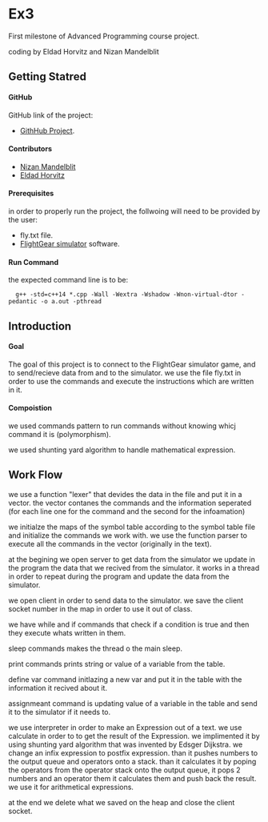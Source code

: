 # Ex3
First milestone of Advanced Programming course project.

coding by Eldad Horvitz and Nizan Mandelblit
## Getting Statred

#### GitHub
GitHub link of the project:

* [GithHub Project](https://github.com/NizanMandelblit/ex3).
#### Contributors
* [Nizan Mandelblit](https://github.com/NizanMandelblit)
* [Eldad Horvitz](https://github.com/EldadHorvitz)

#### Prerequisites
in order to properly run the project, the follwoing will need to be provided by the user:
* fly.txt file.
* [FlightGear simulator](https://www.flightgear.org/) software.
#### Run Command
the expected command line is to be:
```
  g++ -std=c++14 *.cpp -Wall -Wextra -Wshadow -Wnon-virtual-dtor -pedantic -o a.out -pthread
```

## Introduction
#### Goal

The goal of this project is to connect to the FlightGear simulator game, and to send/recieve data from and to the simulator.
we use the file fly.txt in order to use the commands and execute the instructions which are written in it.

#### Compoistion
we used commands pattern to run commands without knowing whicj command it is (polymorphism).

we used shunting yard algorithm to handle mathematical expression.

## Work Flow
we use a function "lexer" that devides the data in the file and put it in a vector.
the vector contanes the commands and the information seperated (for each line one for the command and the second for the infoamation)

we initialze the maps of the symbol table according to the symbol table file and initialize the commands we work with.
we use the function parser to execute all the commands in the vector (originally in the text).

at the begining we open server to get data from the simulator we update in the program the data that we recived from the simulator.
it works in a thread in order to repeat during the program and update the data from the simulator.

we open client in order to send data to the simulator.
we save the client socket number in the map in order to use it out of class.

we have while and if commands that check if a condition is true and then they execute whats written in them.

sleep commands makes the thread o the main sleep.

print commands prints string or value of a variable from the table.

define var command initlazing a new var and put it in the table with the information it recived about it.

assignmeant command is updating value of a variable in the table and send it to the simulator if it needs to.


we use interpreter in order to make an Expression out of a text.
we use calculate in order to to get the result of the Expression.
we implimented it by using shunting yard algorithm that was invented by Edsger Dijkstra.
we change an infix expression to postfix expression.
than it pushes numbers to the output queue and operators onto a stack.
than it calculates it by poping the operators from the operator stack onto the output queue,
it pops 2 numbers and an operator them it calculates them and push back the result.
we use it for arithmetical expressions.

at the end we delete what we saved on the heap and close the client socket.
